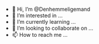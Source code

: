 - 👋 Hi, I’m @Denhemmeligemand
- 👀 I’m interested in ...
- 🌱 I’m currently learning ...
- 💞️ I’m looking to collaborate on ...
- 📫 How to reach me ...

<!---
Denhemmeligemand/Denhemmeligemand is a ✨ special ✨ repository because its `README.md` (this file) appears on your GitHub profile.
You can click the Preview link to take a look at your changes.
--->
